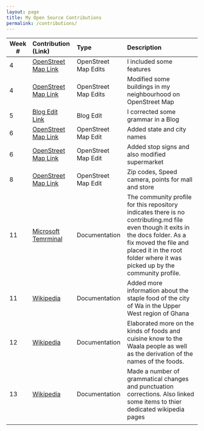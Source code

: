 ```yaml
---
layout: page
title: My Open Source Contributions
permalink: /contributions/
---
```


<!--
Type of the contribution should be "Wikipedia edit", "OpenStreet Map feature", "Project Documentation", "Project Code", "Blog Edit", etc.

The description should include a brief summary of what you did.

Replace the first row below with your contribution.

-->





| Week #       | Contribution (Link)  | Type  | Description |
|---|:---|:---|:---|
|  4   | [OpenStreet Map Link](https://www.openstreetmap.org/changeset/74555921)    | OpenStreet Map Edits      | I included some features  |
|  4   |   [OpenStreet Map Link](https://www.openstreetmap.org/changeset/74555677)   |  OpenStreet Map Edits     | Modified some buildings in my neighbourhood on OpenStreet Map        |
|  5   |   [Blog Edit Link](https://github.com/hunter-college-ossd-fall-2019/Aleks118-weekly/pull/1)   | Blog Edit  | I corrected some grammar in a Blog      |
|  6   |    [OpenStreet Map Link](https://www.openstreetmap.org/changeset/75127404)  |  OpenStreet Map Edit   |  Added state and city names    |
|   6  |    [OpenStreet Map Link](https://www.openstreetmap.org/changeset/75125577) |  OpenStreet Map Edit   |  Added stop signs and also modified supermarket    |
|   8  |  [OpenStreet Map Link](https://www.openstreetmap.org/changeset/75968517)   |  OpenStreet Map Edit   |  Zip codes, Speed camera, points for mall and store    |
|  11  |  [Microsoft Temrminal](https://github.com/microsoft/terminal/pull/3514)   |   Documentation  |   The community profile for this repository indicates there is no contributing.md file even though it exits in the docs folder. As a fix moved the file and placed it in the root folder where it was picked up by the community profile.   |
|  11  |  [Wikipedia](https://en.wikipedia.org/wiki/Special:Contributions/Shakeel03)   |  Documentation   |   Added more information about the staple food of the city of Wa in the Upper West region of Ghana  |
|   12   |  [Wikipedia](https://en.wikipedia.org/w/index.php?title=Wa,_Ghana&diff=prev&oldid=931039501)   |  Documentation   |    Elaborated more on the kinds of foods and cuisine know to the Waala people as well as the derivation of the names of the foods.  |
|   13  |  [Wikipedia](https://en.wikipedia.org/w/index.php?title=Wa,_Ghana&diff=prev&oldid=931047113)   |  Documentation   |   Made a number of grammatical changes and punctuation corrections. Also linked some items to thier dedicated wikipedia pages  |
|     |     |     |      |
